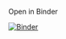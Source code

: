 Open in Binder

[![Binder](https://mybinder.org/badge_logo.svg)](https://mybinder.org/v2/gh/dasdristanta13/NLP_work/HEAD?labpath=Resume_Analysis%2FResume_Analysis_With_Spacy.ipynb)
